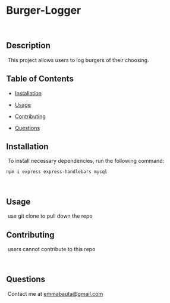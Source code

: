 # Burger-Logger 
​
## Description
​
This project allows users to log burgers of their choosing.
​
## Table of Contents 

* [Installation](#installation)

* [Usage](#usage)

* [Contributing](#contributing)

* [Questions](#questions)

## Installation
​
To install necessary dependencies, run the following command:
​
```
npm i express express-handlebars mysql
```
​
## Usage
​
use git clone to pull down the repo 
​
  
## Contributing
​
users cannot contribute to this repo

​
## Questions
​
Contact me at emmabauta@gmail.com
